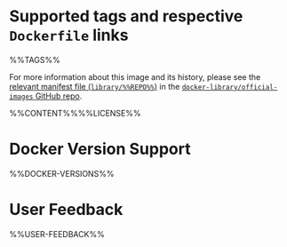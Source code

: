 # Supported tags and respective `Dockerfile` links

%%TAGS%%

For more information about this image and its history, please see the [relevant
manifest file
(`library/%%REPO%%`)](https://github.com/docker-library/official-images/blob/master/library/%%REPO%%)
in the [`docker-library/official-images` GitHub
repo](https://github.com/docker-library/official-images).

%%CONTENT%%%%LICENSE%%

# Docker Version Support

%%DOCKER-VERSIONS%%

# User Feedback

%%USER-FEEDBACK%%
